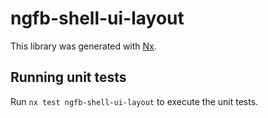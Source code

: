 # ngfb-shell-ui-layout

This library was generated with [Nx](https://nx.dev).

## Running unit tests

Run `nx test ngfb-shell-ui-layout` to execute the unit tests.
